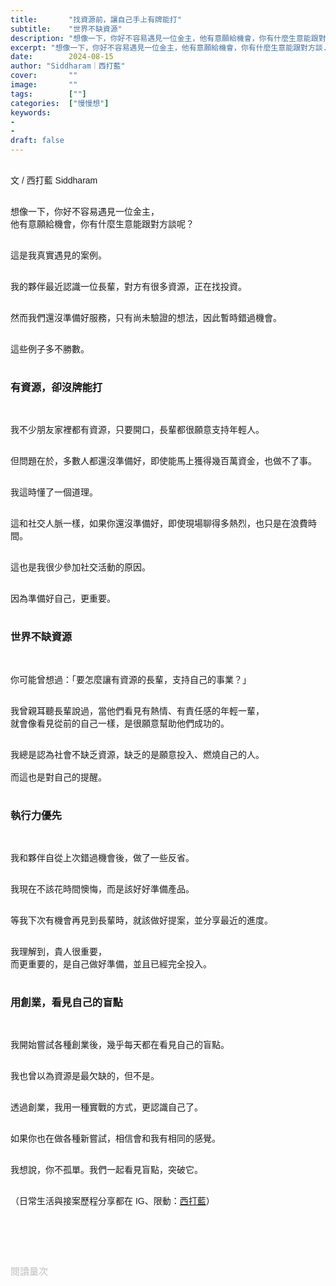 ```yaml
---
title:       "找資源前，讓自己手上有牌能打"
subtitle:    "世界不缺資源"
description: "想像一下，你好不容易遇見一位金主，他有意願給機會，你有什麼生意能跟對方談..."
excerpt: "想像一下，你好不容易遇見一位金主，他有意願給機會，你有什麼生意能跟對方談..."
date:        2024-08-15
author: "Siddharam｜西打藍"
cover:       ""
image:       ""
tags:        [""]
categories:  ["慢慢想"]
keywords:
- 
- 
draft: false
---
```


<article style="font-family: 'Noto Sans TC', '微軟正黑體', sans-serif; font-weight: 300;">

<br>文 / 西打藍 Siddharam<br><br>

想像一下，你好不容易遇見一位金主，<br>
他有意願給機會，你有什麼生意能跟對方談呢？<br><br>

這是我真實遇見的案例。<br><br>

我的夥伴最近認識一位長輩，對方有很多資源，正在找投資。<br><br>

然而我們還沒準備好服務，只有尚未驗證的想法，因此暫時錯過機會。<br><br>

這些例子多不勝數。<br><br>


<h3 class="article-h1-color">有資源，卻沒牌能打</h3><br>

我不少朋友家裡都有資源，只要開口，長輩都很願意支持年輕人。<br><br>

但問題在於，多數人都還沒準備好，即使能馬上獲得幾百萬資金，也做不了事。<br><br>

我這時懂了一個道理。<br><br>

這和社交人脈一樣，如果你還沒準備好，即使現場聊得多熱烈，也只是在浪費時間。<br><br>

這也是我很少參加社交活動的原因。<br><br>

因為準備好自己，更重要。<br><br>


<h3 class="article-h1-color">世界不缺資源</h3><br>

你可能曾想過：「要怎麼讓有資源的長輩，支持自己的事業？」<br><br>

我曾親耳聽長輩說過，當他們看見有熱情、有責任感的年輕一輩，<br>
就會像看見從前的自己一樣，是很願意幫助他們成功的。<br><br>

我總是認為社會不缺乏資源，缺乏的是願意投入、燃燒自己的人。<br><br>
而這也是對自己的提醒。<br><br>


<h3 class="article-h1-color">執行力優先</h3><br>

我和夥伴自從上次錯過機會後，做了一些反省。<br><br>

我現在不該花時間懊悔，而是該好好準備產品。<br><br>

等我下次有機會再見到長輩時，就該做好提案，並分享最近的進度。<br><br>

我理解到，貴人很重要，<br>
而更重要的，是自己做好準備，並且已經完全投入。<br><br>


<h3 class="article-h1-color">用創業，看見自己的盲點</h3><br>

我開始嘗試各種創業後，幾乎每天都在看見自己的盲點。<br><br>

我也曾以為資源是最欠缺的，但不是。<br><br>

透過創業，我用一種實戰的方式，更認識自己了。<br><br>

如果你也在做各種新嘗試，相信會和我有相同的感覺。<br><br>

我想說，你不孤單。我們一起看見盲點，突破它。<br><br>

<!-- 
<!-- 案例 > 證明案例 > 壞處 > 怎麼改變（列步驟） > 結語總結金句 -->


（日常生活與接案歷程分享都在 IG、限動：<a href="https://www.instagram.com/sidd.blue/" target="_blank">西打藍</a>）<br><br>

<!-- <h3 class="article-h1-color"></h3><br> -->





<br><br><br>

</article>

<div style="color: #bfbfbf; font-size: 15px;" id="busuanzi_container_page_pv">
  閱讀量<span id="busuanzi_value_page_pv"></span>次
</div>

<script src="../../js/post.js"></script>

